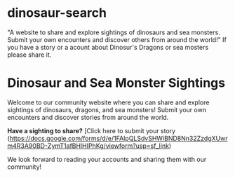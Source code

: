 # dinosaur-search
"A website to share and explore sightings of dinosaurs and sea monsters. Submit your own encounters and discover others from around the world!"
If you have a story or a acount about Dinosur's Dragons or sea mosters please share it.
# Dinosaur and Sea Monster Sightings

Welcome to our community website where you can share and explore sightings of dinosaurs, dragons, and sea monsters! Submit your own encounters and discover stories from around the world.

**Have a sighting to share?** [Click here to submit your story (https://docs.google.com/forms/d/e/1FAIpQLSdvSHWiBND8Nn32ZzdgXUwrm4R3A90BD-ZymT1afBHlHIPhKg/viewform?usp=sf_link)

We look forward to reading your accounts and sharing them with our community!
